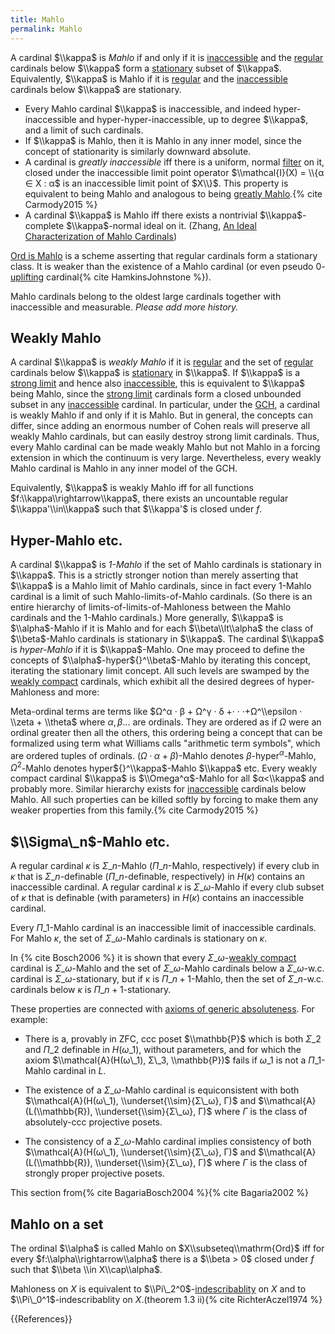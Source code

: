```yaml
---
title: Mahlo
permalink: Mahlo
---
```


A cardinal $\\kappa$ is *Mahlo* if and only if it is [inaccessible](Inaccessible "Inaccessible") and the [regular](Regular "Regular") cardinals below $\\kappa$ form a [stationary](Stationary "Stationary") subset of  $\\kappa$.  Equivalently, $\\kappa$ is Mahlo if it is [regular](Regular "Regular") and the [inaccessible](Inaccessible "Inaccessible") cardinals below $\\kappa$ are stationary.

-   Every Mahlo cardinal $\\kappa$ is inaccessible, and indeed hyper-inaccessible and hyper-hyper-inaccessible, up to degree $\\kappa$, and a limit of such cardinals.
-   If $\\kappa$ is Mahlo, then it is Mahlo in any inner model, since the concept of stationarity is similarly downward absolute.
-   A cardinal is *greatly inaccessible* iff there is a uniform, normal [filter](Filter "Filter") on it, closed under the inaccessible limit point operator $\\mathcal{I}(X) = \\{α ∈ X : α$ is an inaccessible limit point of $X\\}$. This property is equivalent to being Mahlo and analogous to being [greatly Mahlo](Mahlo#greatly_Mahlo "Mahlo#greatly Mahlo").{% cite Carmody2015 %}
-   A cardinal $\\kappa$ is Mahlo iff there exists a nontrivial $\\kappa$-complete $\\kappa$-normal ideal on it. (Zhang, [An Ideal Characterization of Mahlo Cardinals](https://theory.stanford.edu/~tingz/talks/mahlo.pdf))

[Ord is Mahlo](Ord_is_Mahlo "Ord is Mahlo") is a scheme asserting that regular cardinals form a stationary class. It is weaker than the existence of a Mahlo cardinal (or even pseudo $0$-[uplifting](Uplifting "Uplifting") cardinal{% cite HamkinsJohnstone %}).

Mahlo cardinals belong to the oldest large cardinals together with inaccessible and measurable. *Please add more history.*

## Weakly Mahlo

A cardinal $\\kappa$ is *weakly Mahlo* if it is [regular](Regular "Regular") and the set of [regular](Regular "Regular") cardinals below $\\kappa$ is [stationary](Stationary "Stationary") in $\\kappa$. If $\\kappa$ is a [strong limit](Strong_limit "Strong limit") and hence also [inaccessible](Inaccessible "Inaccessible"), this is equivalent to $\\kappa$ being Mahlo, since the [strong limit](Strong_limit "Strong limit") cardinals form a closed unbounded subset in any [inaccessible](Inaccessible "Inaccessible") cardinal. In particular, under the [ GCH](Generalized_continuum_hypothesis_ "Generalized continuum hypothesis "), a cardinal is weakly Mahlo if and only if it is Mahlo. But in general, the concepts can differ, since adding an enormous number of Cohen reals will preserve all weakly Mahlo cardinals, but can easily destroy strong limit cardinals. Thus, every Mahlo cardinal can be made weakly Mahlo but not Mahlo in a forcing extension in which the continuum is very large. Nevertheless, every weakly Mahlo cardinal is Mahlo in any inner model of the GCH.

Equivalently, $\\kappa$ is weakly Mahlo iff for all functions $f:\\kappa\\rightarrow\\kappa$, there exists an uncountable regular $\\kappa'\\in\\kappa$ such that $\\kappa'$ is closed under $f$.<!--http://www1.maths.leeds.ac.uk/~rathjen/Ord\_Notation\_Weakly\_Mahlo.pdf#page=2-->

## Hyper-Mahlo etc.

A cardinal $\\kappa$ is *$1$-Mahlo* if the set of Mahlo cardinals is stationary in $\\kappa$. This is a strictly stronger notion than merely asserting that $\\kappa$ is a Mahlo limit of Mahlo cardinals, since in fact every $1$-Mahlo cardinal is a limit of such Mahlo-limits-of-Mahlo cardinals. (So there is an entire hierarchy of limits-of-limits-of-Mahloness between the Mahlo cardinals and the $1$-Mahlo cardinals.) More generally, $\\kappa$ is $\\alpha$-Mahlo if it is Mahlo and for each $\\beta\\lt\\alpha$ the class of $\\beta$-Mahlo cardinals is stationary in $\\kappa$. The cardinal $\\kappa$ is *hyper-Mahlo* if it is $\\kappa$-Mahlo. One may proceed to define the concepts of $\\alpha$-hyper${}^\\beta$-Mahlo by iterating this concept, iterating the stationary limit concept. All such levels are swamped by the [weakly compact](Weakly_compact "Weakly compact") cardinals, which exhibit all the desired degrees of hyper-Mahloness and more:

Meta-ordinal terms are terms like $Ω^α · β + Ω^γ · δ +· · ·+Ω^\\epsilon · \\zeta + \\theta$ where $α, β...$ are ordinals. They are ordered as if $Ω$ were an ordinal greater then all the others, this ordering being a concept that can be formalized using term what Williams calls "arithmetic term symbols"<!--Source?-->, which are ordered tuples of ordinals. $(Ω · α + β)$-Mahlo denotes $β$-hyper${}^α$-Mahlo, $Ω^2$-Mahlo denotes hyper${}^\\kappa$-Mahlo $\\kappa$ etc. Every weakly compact cardinal $\\kappa$ is $\\Omega^α$-Mahlo for all $α<\\kappa$ and probably more. Similar hierarchy exists for [inaccessible](Inaccessible "Inaccessible") cardinals below Mahlo. All such properties can be killed softly by forcing to make them any weaker properties from this family.{% cite Carmody2015 %}

## $\\Sigma\_n$-Mahlo etc.
A regular cardinal $κ$ is $Σ\_n$-Mahlo ($Π\_n$-Mahlo, respectively) if every club in $κ$ that is $Σ\_n$-definable ($Π\_n$-definable, respectively) in $H(κ)$ contains an inaccessible cardinal. A regular cardinal $κ$ is $Σ\_ω$-Mahlo if every club subset of $κ$ that is definable (with parameters) in $H(κ)$ contains an inaccessible cardinal.

Every $Π\_1$-Mahlo cardinal is an inaccessible limit of inaccessible cardinals. For Mahlo $κ$, the set of $Σ\_ω$-Mahlo cardinals is stationary on $κ$.

In {% cite Bosch2006 %} it is shown that every $Σ\_ω$-[weakly compact](Weakly_compact "Weakly compact") cardinal is $Σ\_ω$-Mahlo and the set of $Σ\_ω$-Mahlo cardinals below a $Σ\_ω$-w.c. cardinal is $Σ\_ω$-stationary, but if κ is $Π\_{n+1}$-Mahlo, then the set of $Σ\_n$-w.c. cardinals below $κ$ is $Π\_{n+1}$-stationary.

These properties are connected with [axioms of generic absoluteness](Axioms_of_generic_absoluteness "Axioms of generic absoluteness"). For example:
-   There is a, provably in ZFC, ccc poset $\\mathbb{P}$ which is both $Σ\_2$ and $Π\_2$ definable in $H(ω\_1)$, without parameters, and for which the axiom $\\mathcal{A}(H(ω\_1), Σ\_3, \\mathbb{P})$ fails if $ω\_1$ is not a $Π\_1$-Mahlo cardinal in $L$.
-   The existence of a $Σ\_ω$-Mahlo cardinal is equiconsistent with both $\\mathcal{A}(H(ω\_1), \\underset{\\sim}{Σ\_ω}, Γ)$ and $\\mathcal{A}(L(\\mathbb{R}), \\underset{\\sim}{Σ\_ω}, Γ)$ where $Γ$ is the class of absolutely-ccc projective posets.

-   The consistency of a $Σ\_ω$-Mahlo cardinal implies consistency of both $\\mathcal{A}(H(ω\_1), \\underset{\\sim}{Σ\_ω}, Γ)$ and $\\mathcal{A}(L(\\mathbb{R}), \\underset{\\sim}{Σ\_ω}, Γ)$ where $Γ$ is the class of strongly proper projective posets.

This section from{% cite BagariaBosch2004 %}{% cite Bagaria2002 %}

## Mahlo on a set
The ordinal $\\alpha$ is called Mahlo on $X\\subseteq\\mathrm{Ord}$ iff for every $f:\\alpha\\rightarrow\\alpha$ there is a $\\beta > 0$ closed under $f$ such that $\\beta \\in X\\cap\\alpha$.

Mahloness on $X$ is equivalent to $\\Pi\_2^0$-[indescribablity](Indescribable "Indescribable") on $X$ and to $\\Pi\_0^1$-indescribablity on $X$.(theorem 1.3 ii){% cite RichterAczel1974 %}

{{References}}
